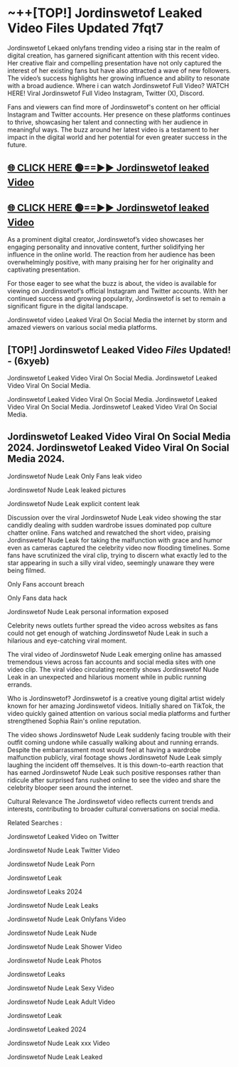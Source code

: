 # ~++[TOP!] Jordinswetof Leaked Video Files Updated 7fqt7

 Jordinswetof Lekaed onlyfans trending video a rising star in the realm of digital creation, has garnered significant attention with this recent video. Her creative flair and compelling presentation have not only captured the interest of her existing fans but have also attracted a wave of new followers. The video’s success highlights her growing influence and ability to resonate with a broad audience.
Where i can watch  Jordinswetof Full Video? WATCH HERE! Viral  Jordinswetof Full Video Instagram, Twitter (X), Discord.


Fans and viewers can find more of  Jordinswetof's content on her official Instagram and Twitter accounts. Her presence on these platforms continues to thrive, showcasing her talent and connecting with her audience in meaningful ways. The buzz around her latest video is a testament to her impact in the digital world and her potential for even greater success in the future.


## [🌐 CLICK HERE 🟢==►►  Jordinswetof leaked Video ](https://onlyclips.site?title=Jordinswetof&ref=git)

## [🌐 CLICK HERE 🟢==►►  Jordinswetof leaked Video ](https://onlyclips.site?title=Jordinswetof&ref=git)


As a prominent digital creator,  Jordinswetof’s video showcases her engaging personality and innovative content, further solidifying her influence in the online world. The reaction from her audience has been overwhelmingly positive, with many praising her for her originality and captivating presentation.

For those eager to see what the buzz is about, the video is available for viewing on  Jordinswetof’s official Instagram and Twitter accounts. With her continued success and growing popularity,  Jordinswetof is set to remain a significant figure in the digital landscape.


  Jordinswetof video Leaked Viral On Social Media the internet by storm and amazed viewers on various social media platforms.


## [TOP!]  Jordinswetof Leaked Video *Files* Updated! - (6xyeb) 

 Jordinswetof Leaked Video Viral On Social Media. Jordinswetof Leaked Video Viral On Social Media.

 Jordinswetof Leaked Video Viral On Social Media. Jordinswetof Leaked Video Viral On Social Media. Jordinswetof Leaked Video Viral On Social Media.


##  Jordinswetof Leaked Video Viral On Social Media 2024. Jordinswetof Leaked Video Viral On Social Media 2024.
 Jordinswetof Nude Leak Only Fans leak video

 Jordinswetof Nude Leak leaked pictures

 Jordinswetof Nude Leak explicit content leak

Discussion over the viral  Jordinswetof Nude Leak video showing the star candidly dealing with sudden wardrobe issues dominated pop culture chatter online. Fans watched and rewatched the short video, praising  Jordinswetof Nude Leak for taking the malfunction with grace and humor even as cameras captured the celebrity video now flooding timelines. Some fans have scrutinized the viral clip, trying to discern what exactly led to the star appearing in such a silly viral video, seemingly unaware they were being filmed.


Only Fans account breach

Only Fans data hack

 Jordinswetof Nude Leak personal information exposed

Celebrity news outlets further spread the video across websites as fans could not get enough of watching  Jordinswetof Nude Leak in such a hilarious and eye-catching viral moment.


The viral video of  Jordinswetof Nude Leak emerging online has amassed tremendous views across fan accounts and social media sites with one video clip. The viral video circulating recently shows  Jordinswetof Nude Leak in an unexpected and hilarious moment while in public running errands.


Who is  Jordinswetof?  Jordinswetof is a creative young digital artist widely known for her amazing  Jordinswetof videos. Initially shared on TikTok, the video quickly gained attention on various social media platforms and further strengthened Sophia Rain's online reputation.

The video shows  Jordinswetof Nude Leak suddenly facing trouble with their outfit coming undone while casually walking about and running errands. Despite the embarrassment most would feel at having a wardrobe malfunction publicly, viral footage shows  Jordinswetof Nude Leak simply laughing the incident off themselves. It is this down-to-earth reaction that has earned  Jordinswetof Nude Leak such positive responses rather than ridicule after surprised fans rushed online to see the video and share the celebrity blooper seen around the internet.

Cultural Relevance The  Jordinswetof video reflects current trends and interests, contributing to broader cultural conversations on social media.

Related Searches :

 Jordinswetof Leaked Video on Twitter

 Jordinswetof Nude Leak Twitter Video

 Jordinswetof Nude Leak Porn

 Jordinswetof Leak 

 Jordinswetof Leaks 2024

 Jordinswetof Nude Leak Leaks

 Jordinswetof Nude Leak Onlyfans Video

 Jordinswetof Nude Leak Nude

 Jordinswetof Nude Leak Shower Video

 Jordinswetof Nude Leak Photos

 Jordinswetof Leaks

 Jordinswetof Nude Leak Sexy Video

 Jordinswetof Nude Leak Adult Video

 Jordinswetof Leak

 Jordinswetof Leaked 2024

 Jordinswetof Nude Leak xxx Video

 Jordinswetof Nude Leak Leaked